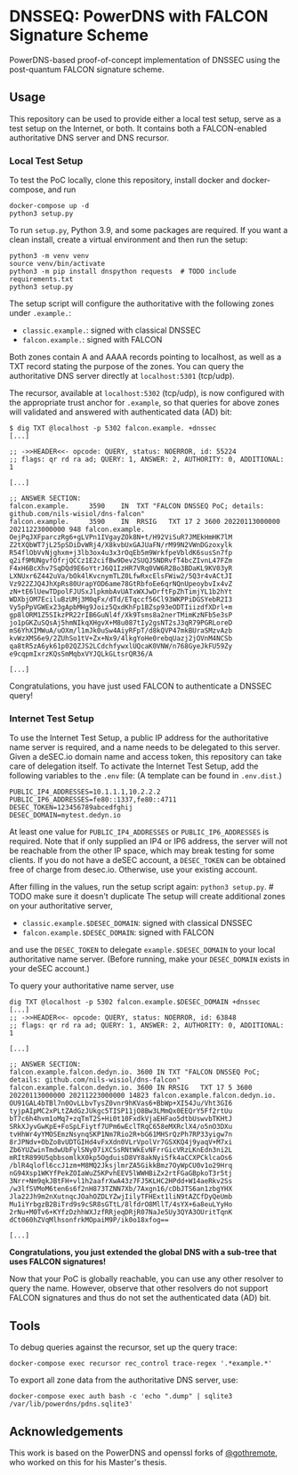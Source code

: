 # DNSSEQ: PowerDNS with FALCON Signature Scheme

PowerDNS-based proof-of-concept implementation of DNSSEC using the post-quantum FALCON signature scheme.

## Usage

This repository can be used to provide either a local test setup, serve as a test setup on the Internet, or both.
It contains both a FALCON-enabled authoritative DNS server and DNS recursor.

### Local Test Setup

To test the PoC locally, clone this repository, install docker and docker-compose, and run

```
docker-compose up -d
python3 setup.py
```

To run `setup.py`, Python 3.9, and some packages are required. If you want a clean install, create a virtual
environment and then run the setup:

```
python3 -m venv venv
source venv/bin/activate
python3 -m pip install dnspython requests  # TODO include requirements.txt
python3 setup.py
```

The setup script will configure the authoritative with the following zones under `.example.`:

- `classic.example.`: signed with classical DNSSEC
- `falcon.example.`: signed with FALCON

Both zones contain A and AAAA records pointing to localhost, as well as a TXT record stating the purpose of the zones.
You can query the authoritative DNS server directly at `localhost:5301` (tcp/udp).

The recursor, available at `localhost:5302` (tcp/udp), is now configured with the appropriate trust anchor for
`.example`, so that queries for above zones will validated and answered with authenticated data (AD) bit:

```
$ dig TXT @localhost -p 5302 falcon.example. +dnssec
[...]

;; ->>HEADER<<- opcode: QUERY, status: NOERROR, id: 55224
;; flags: qr rd ra ad; QUERY: 1, ANSWER: 2, AUTHORITY: 0, ADDITIONAL: 1

[...]

;; ANSWER SECTION:
falcon.example.		3590	IN	TXT	"FALCON DNSSEQ PoC; details: github.com/nils-wisiol/dns-falcon"
falcon.example.		3590	IN	RRSIG	TXT 17 2 3600 20220113000000 20211223000000 948 falcon.example. OejPqJXFparczRg6+gLVPn1IVgayZOk8N+t/H92ViSuR7JMEkHmHK7lM Z2tXQbWT7jL25pSDiDvWRj4/X8kvbUxGAJUaFN/rM99N2VWnDGzoxylk R54flObVvNjghxm+j3lb3ox4u3x3rOqEb5m9WrkfpeVbldK6susSn7fp q2if9MUNgvfOfrjQCCz1E2cifBw9Dev2SUQJ5NDRvfT4bcZIvnL47FZm F4xH6BcXhv7SqDQd9E6oYtrJ6Q1IzHR7VRq0VW6R2Bo3BDaKL9KV03yR LXNUxr6Z442uVa/bOk4lKvcnymTLZ0LfwRxcElsFWiw2/5Q3r4vACtJI Vz922ZJQ4JhXpRs80UrapYOD6ame78GtRbfoEe6qrNQnUpeoybvIx4vZ zN+tE6lUewTDpolFJUSxJlpkmbAvUATxWXJwDrftFpZhTimjYL1b2hYt WDXbjOM7EciluBzUMj3M0qFx/dTd/ETqccf56Cl93WKPPiDGSYebR2I3 Vy5pPpVGWEx23gApbMHg9Joiz5QxdKhFp1BZsp93eODTIiizdfXDrl+m gp8lORM1Z5SIkzPR22rIB6GuNl4f/Xk9Tsms8a2nerTMimKzNFb5e3sP jo1pGKZuSQsAj5hmNIkqXHgvX+M8u087tIy2gsNT2sJ3qR79PGRLoreD mS6YhXIMWuA/uOXm/l1mJk0uSw4AiyRFpT/d8kQVP47mkBUraSMzvAzb kvWzXMS6e9/2ZUhSo1tV+Zx+Nx9/4lkgYoHe0rebqUazj2jOVnM4NCSb qa8tR5zA6yk61p02QZJS2LCdchfywxlUQcaK0VNW/n768GyeJkFU59Zy e9cqpmIxrzKQsSmMqbxVYJQLkGLtsrQR36/A

[...]
```

Congratulations, you have just used FALCON to authenticate a DNSSEC query!

### Internet Test Setup

To use the Internet Test Setup, a public IP address for the authoritative name server is required, and a name needs to
be delegated to this server. Given a deSEC.io domain name and access token, this repository can take care of delegation
itself. To activate the Internet Test Setup, add the following variables to the `.env` file:
(A template can be found in `.env.dist`.)

```
PUBLIC_IP4_ADDRESSES=10.1.1.1,10.2.2.2
PUBLIC_IP6_ADDRESSES=fe80::1337,fe80::4711
DESEC_TOKEN=123456789abcedfghij
DESEC_DOMAIN=mytest.dedyn.io
```

At least one value for `PUBLIC_IP4_ADDRESSES` or `PUBLIC_IP6_ADDRESSES` is required. Note that if only supplied an IP4
or IP6 address, the server will not be reachable from the other IP space, which may break testing for some clients.
If you do not have a deSEC account, a `DESEC_TOKEN` can be obtained free of charge from desec.io.
Otherwise, use your existing account.

After filling in the values, run the setup script again: `python3 setup.py`.  # TODO make sure it doesn't duplicate
The setup will create additional zones on your authoritative server,

- `classic.example.$DESEC_DOMAIN`: signed with classical DNSSEC
- `falcon.example.$DESEC_DOMAIN`: signed with FALCON

and use the `DESEC_TOKEN` to delegate `example.$DESEC_DOMAIN` to your local authoritative name server. (Before running,
make your `DESEC_DOMAIN` exists in your deSEC account.)

To query your authoritative name server, use

```
dig TXT @localhost -p 5302 falcon.example.$DESEC_DOMAIN +dnssec
[...]
;; ->>HEADER<<- opcode: QUERY, status: NOERROR, id: 63848
;; flags: qr rd ra ad; QUERY: 1, ANSWER: 2, AUTHORITY: 0, ADDITIONAL: 1

[...]

;; ANSWER SECTION:
falcon.example.falcon.dedyn.io.	3600 IN	TXT	"FALCON DNSSEQ PoC; details: github.com/nils-wisiol/dns-falcon"
falcon.example.falcon.dedyn.io.	3600 IN	RRSIG	TXT 17 5 3600 20220113000000 20211223000000 14823 falcon.example.falcon.dedyn.io. OU91GAL4bTBl7n0OvLLbvTysZ0vnr9hKVas6+BbWp+XI54Ju/Vht3GI6 tyjpAIpMC2xPLtZAdGzJUkgc5TISP11jO8Bw3LMmQx0EEQrY5Ff2rtUu bT7c6h4hvm1oMq7+zqTmT2S+Hi0t10FxdkVjaEHFao5dtbUswvbTKHtJ SRkXJyvGwKpE+FoSpLFiytf7UPm6wEclTRqC658eMXRclX4/o5nO3DXu tvHhWr4yYMOSEmzNsynqSKP1Nm7Rio2R+bG61MHSrQzPh7RP33yigw7n 8rJPNdv+ObZo8vUDTGIHd4vFxXdn0VLrVpolVr7GSXKQ4j9yaqV+M7xi Zb6YUZwinTmdwUbFylSNy07iXCSsRNtWkEvNFrrGicVRzLKnEdn3ni2L mRItR899U5qbbsomlkX0kp5OgduisD8VY8akNyiSfk4aCCXPCklcaOs6 /blR4qlofl6ccJ1zm+M8MQ2JksjlmrZA5GikkBmz7OyWpCU0v1o29Hrq nG94Xsp1WKYfPekZOIaWuZ5KPvhEEV5lWWHBiZx2rtFGaGBpkoT3r5tj 3Nrr+Nm9qkJBtFH+vl1h2aafrXwA43z7FJ5KLHC2HPdd+W14aeRkv2Ss /w3lfSVMoM6ten6s6f2nH873TZNN7Xb/7Axgn16/cDbJTS6an1zbgYHX Jla22Jh9m2nXutnqcJOahOZDLYZwjIilyTFHExt1liN9tAZCfDyQeUmb Mu1iYrbgzB2BiTrd9s9cSR8sGTtL/8lfdrO8MllT/4sYX+6a8euLYyHo 2rNu+M0Tv6+KYfzDzhhWXJzfRRjeqDRjR07NaJe5Uy3QYA3OUritTqnK dCt060hZVqMlhsonfrkMOpaiM9P/ik0o18xfog==

[...]
```

**Congratulations, you just extended the global DNS with a sub-tree that uses FALCON signatures!**

Now that your PoC is globally reachable, you can use any other resolver to query the name.
However, observe that other resolvers do not support FALCON signatures and thus do not set the authenticated data (AD)
bit.

## Tools

To debug queries against the recursor, set up the query trace:

```
docker-compose exec recursor rec_control trace-regex '.*example.*'
```

To export all zone data from the authoritative DNS server, use:

```
docker-compose exec auth bash -c 'echo ".dump" | sqlite3 /var/lib/powerdns/pdns.sqlite3'
```

## Acknowledgements

This work is based on the PowerDNS and openssl forks of [@gothremote](https://github.com/gothremote/),
who worked on this for his Master's thesis.
